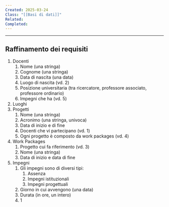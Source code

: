 ```yaml
---
Created: 2025-03-24
Class: "[[Basi di dati]]"
Related: 
Completed:
---
```

---
## Raffinamento dei requisiti
1. Docenti
	1. Nome (una stringa)
	2. Cognome (una stringa)
	3. Data di nascita (una data)
	4. Luogo di nascita (vd. 2)
	5. Posizione universitaria (tra ricercatore, professore associato, professore ordinario)
	6. Impegni che ha (vd. 5)
2. Luoghi
3. Progetti
	1. Nome (una stringa)
	2. Acronimo (una stringa, univoca)
	3. Data di inizio e di fine
	4. Docenti che vi partecipano (vd. 1)
	5. Ogni progetto è composto da work packages (vd. 4)
4. Work Packages
	1. Progetto cui fa riferimento (vd. 3)
	2. Nome (una stringa)
	3. Data di inizio e data di fine
5. Impegni
	1. Gli impegni sono di diversi tipi:
		1. Assenza
		2. Impegni istituzionali
		3. Impegni progettuali
	2. Giorno in cui avvengono (una data)
	3. Durata (in ore, un intero)
	4. 1